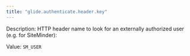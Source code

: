 ```yaml
---
title: "glide.authenticate.header.key"
---
```


Description: HTTP header name to look for an externally authorized user (e.g. for SiteMinder):

Value: `SM_USER`
